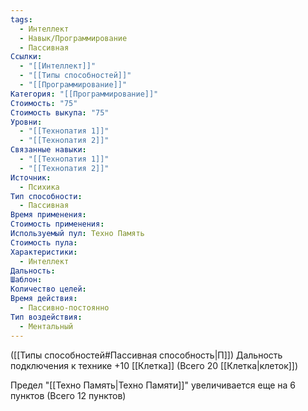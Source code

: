 ```yaml
---
tags:
  - Интеллект
  - Навык/Программирование
  - Пассивная
Ссылки:
  - "[[Интеллект]]"
  - "[[Типы способностей]]"
  - "[[Программирование]]"
Категория: "[[Программирование]]"
Стоимость: "75"
Стоимость выкупа: "75"
Уровни:
  - "[[Технопатия 1]]"
  - "[[Технопатия 2]]"
Связанные навыки:
  - "[[Технопатия 1]]"
  - "[[Технопатия 2]]"
Источник:
  - Психика
Тип способности:
  - Пассивная
Время применения: 
Стоимость применения: 
Используемый пул: Техно Память
Стоимость пула: 
Характеристики:
  - Интеллект
Дальность: 
Шаблон: 
Количество целей: 
Время действия:
  - Пассивно-постоянно
Тип воздействия:
  - Ментальный
---
```

([[Типы способностей#Пассивная способность|П]]) Дальность подключения к технике +10 [[Клетка]] (Всего 20 [[Клетка|клеток]]) 

Предел "[[Техно Память|Техно Памяти]]" увеличивается еще на 6 пунктов (Всего 12 пунктов)